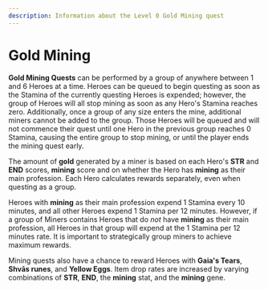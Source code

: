 ```yaml
---
description: Information about the Level 0 Gold Mining quest
---
```


# Gold Mining

**Gold Mining Quests** can be performed by a group of anywhere between 1 and 6 Heroes at a time.  Heroes can be queued to begin questing as soon as the Stamina of the currently questing Heroes is expended; however, the group of Heroes will all stop mining as soon as any Hero's Stamina reaches zero. Additionally, once a group of any size enters the mine, additional miners cannot be added to the group. Those Heroes will be queued and will not commence their quest until one Hero in the previous group reaches 0 Stamina, causing the entire group to stop mining, or until the player ends the mining quest early.

The amount of **gold** generated by a miner is based on each Hero's **STR** and **END** scores, **mining** score and on whether the Hero has **mining** as their main profession. Each Hero calculates rewards separately, even when questing as a group.

Heroes with **mining** as their main profession expend 1 Stamina every 10 minutes, and all other Heroes expend 1 Stamina per 12 minutes. However, if a group of Miners contains Heroes that do _not_ have **mining** as their main profession, all Heroes in that group will expend at the 1 Stamina per 12 minutes rate. It is important to strategically group miners to achieve maximum rewards.

Mining quests also have a chance to reward Heroes with **Gaia's Tears**, **Shvās runes**, and **Yellow Eggs**. Item drop rates are increased by varying combinations of **STR**, **END**, the **mining** stat, and the **mining** gene.
